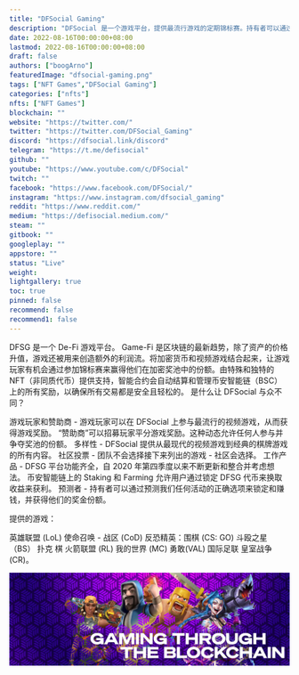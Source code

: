 ```yaml
---
title: "DFSocial Gaming"
description: "DFSocial 是一个游戏平台，提供最流行游戏的定期锦标赛。持有者可以通过我们的 DeFi 服务和 NFT 继续赚钱！"
date: 2022-08-16T00:00:00+08:00
lastmod: 2022-08-16T00:00:00+08:00
draft: false
authors: ["boogArno"]
featuredImage: "dfsocial-gaming.png"
tags: ["NFT Games","DFSocial Gaming"]
categories: ["nfts"]
nfts: ["NFT Games"]
blockchain: ""
website: "https://twitter.com/"
twitter: "https://twitter.com/DFSocial_Gaming"
discord: "https://dfsocial.link/discord"
telegram: "https://t.me/defisocial"
github: ""
youtube: "https://www.youtube.com/c/DFSocial"
twitch: ""
facebook: "https://www.facebook.com/DFSocial/"
instagram: "https://www.instagram.com/dfsocial_gaming"
reddit: "https://www.reddit.com/"
medium: "https://defisocial.medium.com/"
steam: ""
gitbook: ""
googleplay: ""
appstore: ""
status: "Live"
weight: 
lightgallery: true
toc: true
pinned: false
recommend: false
recommend1: false
---
```

DFSG 是一个 De-Fi 游戏平台。 Game-Fi 是区块链的最新趋势，除了资产的价格升值，游戏还被用来创造额外的利润流。将加密货币和视频游戏结合起来，让游戏玩家有机会通过参加锦标赛来赢得他们在加密奖池中的份额。由特殊和独特的 NFT（非同质代币）提供支持，智能合约会自动结算和管理币安智能链（BSC）上的所有奖励，以确保所有交易都是安全且轻松的。
是什么让 DFSocial 与众不同？

  游戏玩家和赞助商 - 游戏玩家可以在 DFSocial 上参与最流行的视频游戏，从而获得游戏奖励。 “赞助商”可以招募玩家平分游戏奖励。这种动态允许任何人参与并争夺奖池的份额。
  多样性 - DFSocial 提供从最现代的视频游戏到经典的棋牌游戏的所有内容。
  社区投票 - 团队不会选择接下来列出的游戏 - 社区会选择。
  工作产品 - DFSG 平台功能齐全，自 2020 年第四季度以来不断更新和整合并考虑想法。
  币安智能链上的 Staking 和 Farming 允许用户通过锁定 DFSG 代币来换取收益来获利。
  预测者 - 持有者可以通过预测我们任何活动的正确选项来锁定和赚钱，并获得他们的奖金份额。

提供的游戏：

  英雄联盟 (LoL)
  使命召唤 - 战区 (CoD)
  反恐精英：围棋 (CS: GO)
  斗殴之星（BS）
  扑克
  棋
  火箭联盟 (RL)
  我的世界 (MC)
  勇敢(VAL)
  国际足联
  皇室战争 (CR)。

![1500x500](1500x500.jpg)

